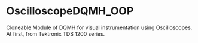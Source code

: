 # OscilloscopeDQMH_OOP
Cloneable Module of DQMH for visual instrumentation using Oscilloscopes. At first, from Tektronix TDS 1200 series.
